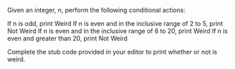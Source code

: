Given an integer, n, perform the following conditional actions:


If n is odd, print Weird
If n is even and in the inclusive range of 2 to 5, print Not Weird
If n is even and in the inclusive range of 6 to 20, print Weird
If n is even and greater than 20, print Not Weird

Complete the stub code provided in your editor to print whether or not  is weird.
